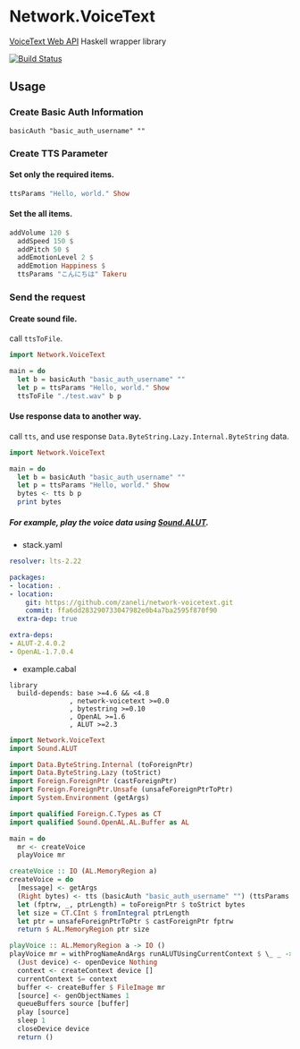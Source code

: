 # Network.VoiceText

[VoiceText Web API](https://cloud.voicetext.jp/webapi) Haskell wrapper library

[![Build Status](https://api.travis-ci.org/zaneli/network-voicetext.png?branch=master)](https://travis-ci.org/zaneli/network-voicetext)

## Usage

### Create Basic Auth Information
```
basicAuth "basic_auth_username" ""
```

### Create TTS Parameter

#### Set only the required items.

```hs
ttsParams "Hello, world." Show
```

#### Set the all items.

```hs
addVolume 120 $
  addSpeed 150 $
  addPitch 50 $
  addEmotionLevel 2 $
  addEmotion Happiness $
  ttsParams "こんにちは" Takeru
```

### Send the request

#### Create sound file.

call `ttsToFile`.

```hs
import Network.VoiceText

main = do
  let b = basicAuth "basic_auth_username" ""
  let p = ttsParams "Hello, world." Show
  ttsToFile "./test.wav" b p
```

#### Use response data to another way.

call `tts`, and use response `Data.ByteString.Lazy.Internal.ByteString` data.

```hs
import Network.VoiceText

main = do
  let b = basicAuth "basic_auth_username" ""
  let p = ttsParams "Hello, world." Show
  bytes <- tts b p
  print bytes
```

##### For example, play the voice data using [Sound.ALUT](https://hackage.haskell.org/package/ALUT).

* stack.yaml

```yml
resolver: lts-2.22

packages:
- location: .
- location:
    git: https://github.com/zaneli/network-voicetext.git
    commit: ffa6dd283290733047982e0b4a7ba2595f870f90
  extra-dep: true

extra-deps:
- ALUT-2.4.0.2
- OpenAL-1.7.0.4
```

* example.cabal

```
library
  build-depends: base >=4.6 && <4.8
               , network-voicetext >=0.0
               , bytestring >=0.10
               , OpenAL >=1.6
               , ALUT >=2.3
```

```hs
import Network.VoiceText
import Sound.ALUT

import Data.ByteString.Internal (toForeignPtr)
import Data.ByteString.Lazy (toStrict)
import Foreign.ForeignPtr (castForeignPtr)
import Foreign.ForeignPtr.Unsafe (unsafeForeignPtrToPtr)
import System.Environment (getArgs)

import qualified Foreign.C.Types as CT
import qualified Sound.OpenAL.AL.Buffer as AL

main = do
  mr <- createVoice
  playVoice mr

createVoice :: IO (AL.MemoryRegion a)
createVoice = do
  [message] <- getArgs
  (Right bytes) <- tts (basicAuth "basic_auth_username" "") (ttsParams message Show)
  let (fptrw, _, ptrLength) = toForeignPtr $ toStrict bytes
  let size = CT.CInt $ fromIntegral ptrLength
  let ptr = unsafeForeignPtrToPtr $ castForeignPtr fptrw
  return $ AL.MemoryRegion ptr size

playVoice :: AL.MemoryRegion a -> IO ()
playVoice mr = withProgNameAndArgs runALUTUsingCurrentContext $ \_ _ -> do
  (Just device) <- openDevice Nothing
  context <- createContext device []
  currentContext $= context
  buffer <- createBuffer $ FileImage mr
  [source] <- genObjectNames 1
  queueBuffers source [buffer]
  play [source]
  sleep 1
  closeDevice device
  return ()
```
